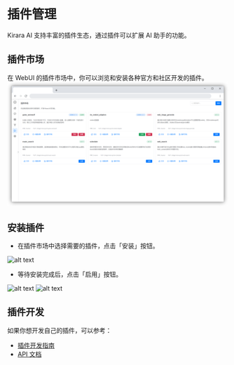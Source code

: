 # 插件管理

Kirara AI 支持丰富的插件生态，通过插件可以扩展 AI 助手的功能。

## 插件市场

在 WebUI 的插件市场中，你可以浏览和安装各种官方和社区开发的插件。
![image](/assets/images/plugins.png)


## 安装插件

-  在插件市场中选择需要的插件，点击「安装」按钮。

![alt text](https://github.com/user-attachments/assets/3fe19da9-6781-45cb-b08d-0375c5814abe)


- 等待安装完成后，点击「启用」按钮。

![alt text](https://github.com/user-attachments/assets/5674f670-32f2-430b-b697-14ede45c2f10)
![alt text](https://github.com/user-attachments/assets/0f47c022-3832-46d2-857b-2393907a580d)


## 插件开发

如果你想开发自己的插件，可以参考：

- [插件开发指南](/guide/plugin-dev/)
- [API 文档](/guide/plugin-dev/api)
